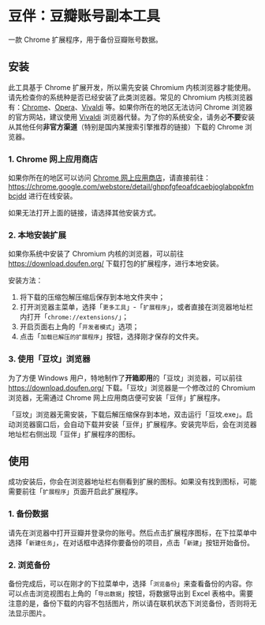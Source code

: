 # 豆伴：豆瓣账号副本工具
一款 Chrome 扩展程序，用于备份豆瓣账号数据。

## 安装

此工具基于 Chrome 扩展开发，所以需先安装 Chromium 内核浏览器才能使用。请先检查你的系统种是否已经安装了此类浏览器。常见的 Chromium 内核浏览器有：[Chrome](https://www.google.com/chrome/)、[Opera](https://www.opera.com/)、[Vivaldi](https://vivaldi.com/) 等。如果你所在的地区无法访问 Chrome 浏览器的官方网站，建议使用 [Vivaldi](https://vivaldi.com/) 浏览器代替。为了你的系统安全，请务必**不要**安装从其他任何**非官方渠道**（特别是国内某搜索引擎推荐的链接）下载的 Chrome 浏览器。

### 1. Chrome 网上应用商店

如果你所在的地区可以访问 [Chrome 网上应用商店](https://chrome.google.com/webstore/category/extensions)，请直接前往：
https://chrome.google.com/webstore/detail/ghppfgfeoafdcaebjoglabppkfmbcjdd
进行在线安装。

如果无法打开上面的链接，请选择其他安装方式。

### 2. 本地安装扩展

如果你系统中安装了 Chromium 内核的浏览器，可以前往 https://download.doufen.org/ 下载打包的扩展程序，进行本地安装。

安装方法：

1. 将下载的压缩包解压缩后保存到本地文件夹中；
2. 打开浏览器主菜单，选择「`更多工具`」-「`扩展程序`」，或者直接在浏览器地址栏内打开「`chrome://extensions/`」；
3. 开启页面右上角的「`开发者模式`」选项；
4. 点击「`加载已解压的扩展程序`」按钮，选择刚才保存的文件夹。

### 3. 使用「豆坟」浏览器

为了方便 Windows 用户，特地制作了**开箱即用**的「豆坟」浏览器，可以前往 https://download.doufen.org/ 下载。「豆坟」浏览器是一个修改过的 Chromium 浏览器，无需通过 Chrome 网上应用商店便可安装「豆伴」扩展程序。

「豆坟」浏览器无需安装，下载后解压缩保存到本地，双击运行「豆坟.exe」。启动浏览器窗口后，会自动下载并安装「豆伴」扩展程序。安装完毕后，会在浏览器地址栏右侧出现「豆伴」扩展程序的图标。



## 使用

成功安装后，你会在浏览器地址栏右侧看到扩展的图标。如果没有找到图标，可能需要前往「`扩展程序`」页面开启此扩展程序。

### 1. 备份数据

请先在浏览器中打开豆瓣并登录你的账号。然后点击扩展程序图标，在下拉菜单中选择「`新建任务`」，在对话框中选择你要备份的项目，点击「`新建`」按钮开始备份。

### 2. 浏览备份

备份完成后，可以在刚才的下拉菜单中，选择「`浏览备份`」来查看备份的内容。你可以点击浏览视图右上角的「`导出数据`」按钮，将数据导出到 Excel 表格中。需要注意的是，备份下载的内容不包括图片，所以请在联机状态下浏览备份，否则将无法显示图片。